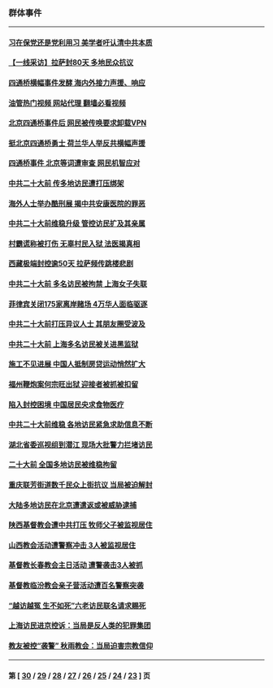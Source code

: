 ### 群体事件
---
#### [习在保党还是党利用习 美学者吁认清中共本质](../../pages/ncid279/n13857367.md?11121245) 
#### [【一线采访】拉萨封80天 多地民众抗议](../../pages/ncid279/n13853861.md?11121245) 
#### [四通桥横幅事件发酵 海内外接力声援、响应](../../pages/ncid279/n13849373.md?11121245) 
#### [油管热门视频 网站代理 翻墙必看视频](http://150.230.27.170:81/youtube.html?11121245)
#### [北京四通桥事件后 网民被传唤要求卸载VPN](../../pages/ncid279/n13847833.md?11121245) 
#### [挺北京四通桥勇士 荷兰华人举反共横幅声援](../../pages/ncid279/n13846812.md?11121245) 
#### [四通桥事件 北京等词遭审查 网民机智应对](../../pages/ncid279/n13845578.md?11121245) 
#### [中共二十大前 传多地访民遭打压绑架](../../pages/ncid279/n13843740.md?11121245) 
#### [海外人士举办酷刑展 揭中共安康医院的罪恶](../../pages/ncid279/n13842499.md?11121245) 
#### [中共二十大前维稳升级 管控访民扩及其亲属](../../pages/ncid279/n13842240.md?11121245) 
#### [村霸谎称被打伤 无辜村民入狱 法医揭真相](../../pages/ncid279/n13838149.md?11121245) 
#### [西藏极端封控逾50天 拉萨频传跳楼悲剧](../../pages/ncid279/n13836551.md?11121245) 
#### [中共二十大前 多名访民被拘禁 上海女子失联](../../pages/ncid279/n13834363.md?11121245) 
#### [菲律宾关闭175家离岸赌场 4万华人面临驱逐](../../pages/ncid279/n13833169.md?11121245) 
#### [中共二十大前打压异议人士 其朋友圈受波及](../../pages/ncid279/n13833136.md?11121245) 
#### [中共二十大前 上海多名访民被关进黑监狱](../../pages/ncid279/n13829500.md?11121245) 
#### [施工不见进展 中国人抵制房贷运动悄然扩大](../../pages/ncid279/n13828435.md?11121245) 
#### [福州鞭炮案何宗旺出狱 迎接者被抓被扣留](../../pages/ncid279/n13824304.md?11121245) 
#### [陷入封控困境 中国居民央求食物医疗](../../pages/ncid279/n13823589.md?11121245) 
#### [中共二十大前维稳 各地访民紧急求助信息不断](../../pages/ncid279/n13822888.md?11121245) 
#### [湖北省委巡视组到潜江 现场大批警力拦堵访民](../../pages/ncid279/n13820243.md?11121245) 
#### [二十大前 全国多地访民被维稳拘留](../../pages/ncid279/n13819431.md?11121245) 
#### [重庆联芳街道数千民众上街抗议 当局被迫解封](../../pages/ncid279/n13812220.md?11121245) 
#### [大陆多地访民在北京遭遣返或被威胁逮捕](../../pages/ncid279/n13812104.md?11121245) 
#### [陕西基督教会遭中共打压 牧师父子被监视居住](../../pages/ncid279/n13811611.md?11121245) 
#### [山西教会活动遭警察冲击 3人被监视居住](../../pages/ncid279/n13808966.md?11121245) 
#### [基督教长春教会主日活动 遭警袭击3人被抓](../../pages/ncid279/n13806935.md?11121245) 
#### [基督教临汾教会亲子营活动遭百名警察突袭](../../pages/ncid279/n13806527.md?11121245) 
#### [“越访越冤 生不如死”六老访民联名请求赐死](../../pages/ncid279/n13805907.md?11121245) 
#### [上海访民进京控诉：当局是反人类的犯罪集团](../../pages/ncid279/n13803858.md?11121245) 
#### [教友被控“袭警” 秋雨教会：当局迫害宗教信仰](../../pages/ncid279/n13803563.md?11121245) 

---
#### 第 [ [30](./30.md?11121245) / [29](./29.md?11121245) / [28](./28.md?11121245) / [27](./27.md?11121245) / [26](./26.md?11121245) / [25](./25.md?11121245) / [24](./24.md?11121245) / [23](./23.md?11121245) ] 页
